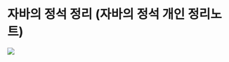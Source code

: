 # 자바의 정석 정리 (자바의 정석 개인 정리노트)

<img src="http://image.kyobobook.co.kr/images/book/xlarge/032/x9788994492032.jpg">
